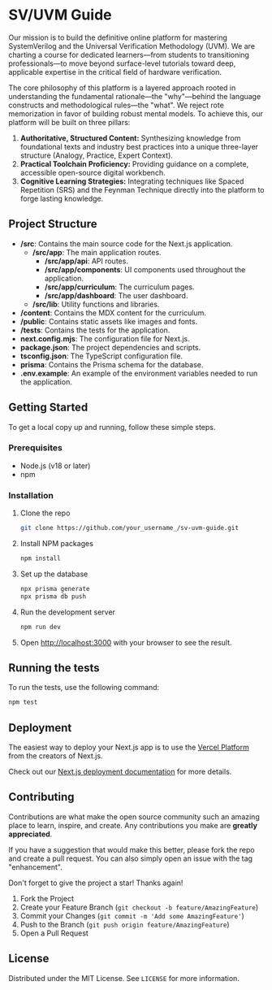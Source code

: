 # SV/UVM Guide

Our mission is to build the definitive online platform for mastering SystemVerilog and the Universal Verification Methodology (UVM). We are charting a course for dedicated learners—from students to transitioning professionals—to move beyond surface-level tutorials toward deep, applicable expertise in the critical field of hardware verification.

The core philosophy of this platform is a layered approach rooted in understanding the fundamental rationale—the "why"—behind the language constructs and methodological rules—the "what". We reject rote memorization in favor of building robust mental models. To achieve this, our platform will be built on three pillars:

1.  **Authoritative, Structured Content:** Synthesizing knowledge from foundational texts and industry best practices into a unique three-layer structure (Analogy, Practice, Expert Context).
2.  **Practical Toolchain Proficiency:** Providing guidance on a complete, accessible open-source digital workbench.
3.  **Cognitive Learning Strategies:** Integrating techniques like Spaced Repetition (SRS) and the Feynman Technique directly into the platform to forge lasting knowledge.

## Project Structure

*   **/src**: Contains the main source code for the Next.js application.
    *   **/src/app**: The main application routes.
        *   **/src/app/api**: API routes.
        *   **/src/app/components**: UI components used throughout the application.
        *   **/src/app/curriculum**: The curriculum pages.
        *   **/src/app/dashboard**: The user dashboard.
    *   **/src/lib**: Utility functions and libraries.
*   **/content**: Contains the MDX content for the curriculum.
*   **/public**: Contains static assets like images and fonts.
*   **/tests**: Contains the tests for the application.
*   **next.config.mjs**: The configuration file for Next.js.
*   **package.json**: The project dependencies and scripts.
*   **tsconfig.json**: The TypeScript configuration file.
*   **prisma**: Contains the Prisma schema for the database.
*   **.env.example**: An example of the environment variables needed to run the application.

## Getting Started

To get a local copy up and running, follow these simple steps.

### Prerequisites

*   Node.js (v18 or later)
*   npm

### Installation

1.  Clone the repo
    ```sh
    git clone https://github.com/your_username_/sv-uvm-guide.git
    ```
2.  Install NPM packages
    ```sh
    npm install
    ```
3.  Set up the database
    ```sh
    npx prisma generate
    npx prisma db push
    ```
4.  Run the development server
    ```sh
    npm run dev
    ```
5.  Open [http://localhost:3000](http://localhost:3000) with your browser to see the result.

## Running the tests

To run the tests, use the following command:

```bash
npm test
```

## Deployment

The easiest way to deploy your Next.js app is to use the [Vercel Platform](https://vercel.com/new?utm_medium=default-template&filter=next.js&utm_source=create-next-app&utm_campaign=create-next-app-readme) from the creators of Next.js.

Check out our [Next.js deployment documentation](https://nextjs.org/docs/deployment) for more details.

## Contributing

Contributions are what make the open source community such an amazing place to learn, inspire, and create. Any contributions you make are **greatly appreciated**.

If you have a suggestion that would make this better, please fork the repo and create a pull request. You can also simply open an issue with the tag "enhancement".

Don't forget to give the project a star! Thanks again!

1.  Fork the Project
2.  Create your Feature Branch (`git checkout -b feature/AmazingFeature`)
3.  Commit your Changes (`git commit -m 'Add some AmazingFeature'`)
4.  Push to the Branch (`git push origin feature/AmazingFeature`)
5.  Open a Pull Request

## License

Distributed under the MIT License. See `LICENSE` for more information.

